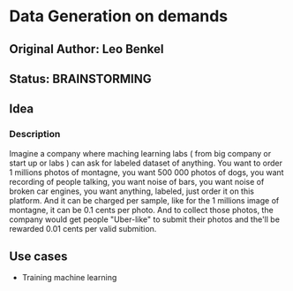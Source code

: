 # Data Generation on demands

## Original Author: Leo Benkel

## Status: BRAINSTORMING

## Idea

### Description

Imagine a company where maching learning labs ( from big company or start up or labs ) 
can ask for labeled dataset of anything.
You want to order 1 millions photos of montagne, you want 500 000 photos of dogs, 
you want recording of people talking, you want noise of bars, you want noise of broken car engines,
you want anything, labeled, just order it on this platform. And it can be charged per sample, like for 
the 1 millions image of montagne, it can be 0.1 cents per photo. 
And to collect those photos, the company would get people "Uber-like" to submit their photos and the'll be 
rewarded 0.01 cents per valid submition.

## Use cases

* Training machine learning
